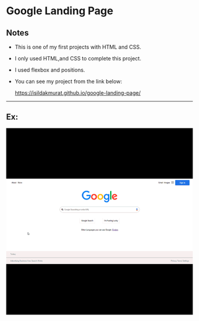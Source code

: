 ﻿# Google Landing Page

## Notes

- This is one of my first projects with HTML and CSS.
- I only used HTML,and CSS to complete this project.
- I used flexbox and positions.
- You can see my project from the link below:

    https://isildakmurat.github.io/google-landing-page/


<hr>

## Ex:

<img src="google landing page.gif" alt="google landing page">
